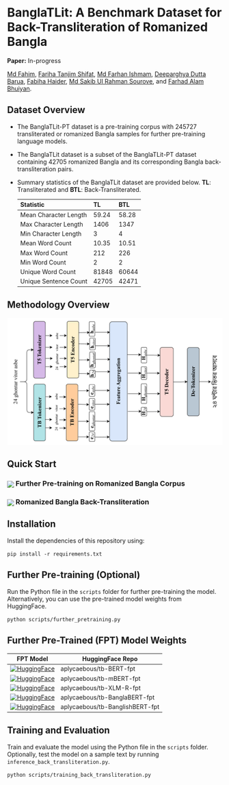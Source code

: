 # BanglaTLit: A Benchmark Dataset for Back-Transliteration of Romanized Bangla

**Paper:** In-progress

[Md Fahim](https://github.com/md-fahim/), [Fariha Tanjim Shifat](https://github.com/fariha6412), [Md Farhan Ishmam](https://farhanishmam.github.io/), [Deeparghya Dutta Barua](https://github.com/arg274), 
[Fabiha Haider](https://github.com/FabihaHaider), [Md Sakib Ul Rahman Sourove](https://github.com/souroveskb), and [Farhad Alam Bhuiyan](https://github.com/pdfarhad).

## Dataset Overview

- The BanglaTLit-PT dataset is a pre-training corpus with 245727 transliterated or romanized Bangla samples for further pre-training language models.
- The BanglaTLit dataset is a subset of the BanglaTLit-PT dataset containing 42705 romanized Bangla and its corresponding Bangla back-transliteration pairs.
- Summary statistics of the BanglaTLit dataset are provided below. **TL**: Transliterated and **BTL**: Back-Transliterated.

   | Statistic              | TL    | BTL   |
   |-------------------------|-------|-------|
   | Mean Character Length    | 59.24 | 58.28 |
   | Max Character Length     | 1406  | 1347  |
   | Min Character Length     | 3     | 4     |
   | Mean Word Count          | 10.35 | 10.51 |
   | Max Word Count           | 212   | 226   |
   | Min Word Count           | 2     | 2     |
   | Unique Word Count        | 81848 | 60644 |
   | Unique Sentence Count    | 42705 | 42471 |

## Methodology Overview

<img src="./assets/overview.png" alt="Image Not Found" width="650"/>

## Quick Start

### [<img align="center" src="https://colab.research.google.com/assets/colab-badge.svg" />](https://colab.research.google.com/drive/1xZnQmbkOVZrMvZgDAhuTP62KQO2N6-vE?usp=sharing) Further Pre-training on Romanized Bangla Corpus
### [<img align="center" src="https://colab.research.google.com/assets/colab-badge.svg" />](https://colab.research.google.com/drive/1EpgVq58RZm1U9ep9FKqlqw2IAGu9eUNY?usp=sharing) Romanized Bangla Back-Transliteration 

## Installation

Install the dependencies of this repository using:

```
pip install -r requirements.txt
```
## Further Pre-training (Optional)

Run the Python file in the `scripts` folder for further pre-training the model. Alternatively, you can use the pre-trained model weights from HuggingFace.

```
python scripts/further_pretraining.py
```

## Further Pre-Trained (FPT) Model Weights

| FPT Model     | HuggingFace Repo     |
|--------------|--------------|
| [![HuggingFace](https://img.shields.io/badge/%F0%9F%A4%97%20_HuggingFace-TB--BERT-ffc107?color=ffc107&logoColor=white)](https://huggingface.co/aplycaebous/tb-BERT-fpt) | aplycaebous/tb-BERT-fpt |
| [![HuggingFace](https://img.shields.io/badge/%F0%9F%A4%97%20_HuggingFace-TB--mBERT-ffc107?color=ffc107&logoColor=white)](https://huggingface.co/aplycaebous/tb-mBERT-fpt) | aplycaebous/tb-mBERT-fpt |
| [![HuggingFace](https://img.shields.io/badge/%F0%9F%A4%97%20_HuggingFace-TB--XLR--R-ffc107?color=ffc107&logoColor=white)](https://huggingface.co/aplycaebous/tb-XLM-R-fpt) | aplycaebous/tb-XLM-R-fpt |
| [![HuggingFace](https://img.shields.io/badge/%F0%9F%A4%97%20_HuggingFace-TB--BanglaBERT-ffc107?color=ffc107&logoColor=white)](https://huggingface.co/aplycaebous/tb-BanglaBERT-fpt) | aplycaebous/tb-BanglaBERT-fpt |
| [![HuggingFace](https://img.shields.io/badge/%F0%9F%A4%97%20_HuggingFace-TB--BanglishBERT-ffc107?color=ffc107&logoColor=white)](https://huggingface.co/aplycaebous/tb-BanglishBERT-fpt) | aplycaebous/tb-BanglishBERT-fpt |

## Training and Evaluation
   
Train and evaluate the model using the Python file in the `scripts` folder. Optionally, test the model on a sample text by running `inference_back_transliteration.py`.

```
python scripts/training_back_transliteration.py
```
